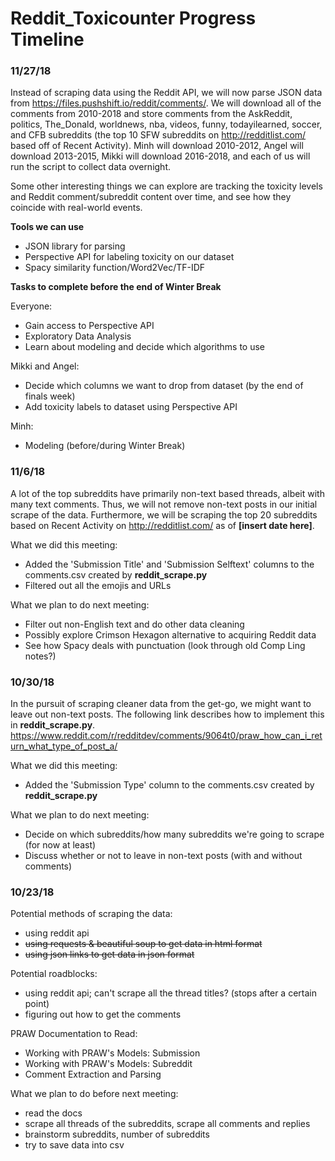 # Reddit_Toxicounter Progress Timeline
### 11/27/18
Instead of scraping data using the Reddit API, we will now parse JSON data from https://files.pushshift.io/reddit/comments/. We will download all of the comments from 2010-2018 and store comments from the AskReddit, politics, The_Donald, worldnews, nba, videos, funny, todayilearned, soccer, and CFB subreddits (the top 10 SFW subreddits on http://redditlist.com/ based off of Recent Activity). Minh will download 2010-2012, Angel will download 2013-2015, Mikki will download 2016-2018, and each of us will run the script to collect data overnight.

Some other interesting things we can explore are tracking the toxicity levels and Reddit comment/subreddit content over time, and see how they coincide with real-world events.

**Tools we can use**
- JSON library for parsing
- Perspective API for labeling toxicity on our dataset
- Spacy similarity function/Word2Vec/TF-IDF

**Tasks to complete before the end of Winter Break**

Everyone:
- Gain access to Perspective API
- Exploratory Data Analysis
- Learn about modeling and decide which algorithms to use

Mikki and Angel:
- Decide which columns we want to drop from dataset (by the end of finals week)
- Add toxicity labels to dataset using Perspective API

Minh:
- Modeling (before/during Winter Break)


### 11/6/18
A lot of the top subreddits have primarily non-text based threads, albeit with many text comments. Thus, we will not remove non-text posts in our initial scrape of the data. Furthermore, we will be scraping the top 20 subreddits based on Recent Activity on http://redditlist.com/ as of **[insert date here]**.

What we did this meeting:
- Added the 'Submission Title' and 'Submission Selftext' columns to the comments.csv created by **reddit_scrape.py**
- Filtered out all the emojis and URLs

What we plan to do next meeting:
- Filter out non-English text and do other data cleaning
- Possibly explore Crimson Hexagon alternative to acquiring Reddit data
- See how Spacy deals with punctuation (look through old Comp Ling notes?)

### 10/30/18
In the pursuit of scraping cleaner data from the get-go, we might want to leave out non-text posts. The following link describes how to implement this in **reddit_scrape.py**.
https://www.reddit.com/r/redditdev/comments/9064t0/praw_how_can_i_return_what_type_of_post_a/

What we did this meeting:
- Added the 'Submission Type' column to the comments.csv created by **reddit_scrape.py**

What we plan to do next meeting:
- Decide on which subreddits/how many subreddits we're going to scrape (for now at least)
- Discuss whether or not to leave in non-text posts (with and without comments)

### 10/23/18
Potential methods of scraping the data:
- using reddit api
- ~~using requests & beautiful soup to get data in html format~~
- ~~using json links to get data in json format~~

Potential roadblocks:
- using reddit api; can't scrape all the thread titles? (stops after a certain point)
- figuring out how to get the comments

PRAW Documentation to Read:
- Working with PRAW's Models: Submission
- Working with PRAW's Models: Subreddit
- Comment Extraction and Parsing

What we plan to do before next meeting:
- read the docs
- scrape all threads of the subreddits, scrape all comments and replies
- brainstorm subreddits, number of subreddits
- try to save data into csv
